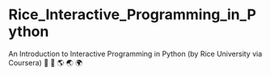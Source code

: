 # Rice_Interactive_Programming_in_Python
An Introduction to Interactive Programming in Python (by Rice University via Coursera)
:rocket:
:satellite:
:earth_americas:
:earth_asia:
:earth_africa:
